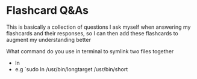# Flashcard Q&As

This is basically a collection of questions I ask myself when answering my flashcards and their responses, so I can then add these flashcards to augment my understanding better

What command do you use in terminal to symlink two files together
- ln
- e.g `sudo ln /usr/bin/longtarget /usr/bin/short